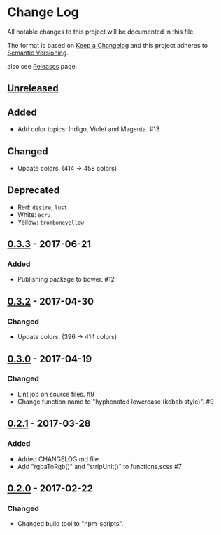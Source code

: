 # Change Log
All notable changes to this project will be documented in this file.

The format is based on [Keep a Changelog](http://keepachangelog.com/)
and this project adheres to [Semantic Versioning](http://semver.org/).

also see [Releases](https://github.com/archco/scss-palette/releases) page.

## [Unreleased]

## Added
- Add color topics: Indigo, Violet and Magenta. #13

## Changed
- Update colors. (414 -> 458 colors)

## Deprecated
- Red: `desire`, `lust`
- White: `ecru`
- Yellow: `tromboneyellow`

## [0.3.3] - 2017-06-21
### Added
- Publishing package to bower. #12

## [0.3.2] - 2017-04-30
### Changed
- Update colors. (396 -> 414 colors)

## [0.3.0] - 2017-04-19
### Changed
- Lint job on source files. #9
- Change function name to "hyphenated lowercase (kebab style)". #9

## [0.2.1] - 2017-03-28
### Added
- Added CHANGELOG.md file.
- Add "rgbaToRgb()" and "stripUnit()" to functions.scss #7

## [0.2.0] - 2017-02-22
### Changed
- Changed build tool to "npm-scripts".

[Unreleased]: https://github.com/archco/scss-palette/compare/v0.3.3...master
[0.3.3]: https://github.com/archco/scss-palette/compare/v0.3.2...v0.3.3
[0.3.2]: https://github.com/archco/scss-palette/compare/v0.3.0...v0.3.2
[0.3.0]: https://github.com/archco/scss-palette/compare/v0.2.1...v0.3.0
[0.2.1]: https://github.com/archco/scss-palette/compare/v0.2.0...v0.2.1
[0.2.0]: https://github.com/archco/scss-palette/compare/v0.1.3...v0.2.0
